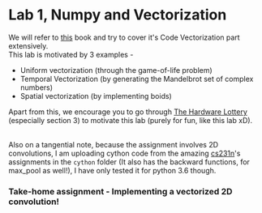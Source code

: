 # Lab 1, Numpy and Vectorization

We will refer to [this](https://www.labri.fr/perso/nrougier/from-python-to-numpy/) book and try to cover it's Code Vectorization part extensively. <br>
This lab is motivated by 3 examples - 
- Uniform vectorization (through the game-of-life problem)
- Temporal Vectorization (by generating the Mandelbrot set of complex numbers)
- Spatial vectorization (by implementing boids)

Apart from this, we encourage you to go through <a href="https://arxiv.org/pdf/2009.06489.pdf">The Hardware Lottery </a>(especially section 3) to motivate this lab (purely for fun, like this lab xD). <br><br>

Also on a tangential note, because the assignment involves 2D convolutions, I am uploading cython code from the amazing <a href="http://cs231n.stanford.edu/">cs231n</a>'s assignments in the `cython` folder (It also has the backward functions, for max_pool as well!), I have only tested it for python 3.6 though.

### Take-home assignment - Implementing a vectorized 2D convolution!
